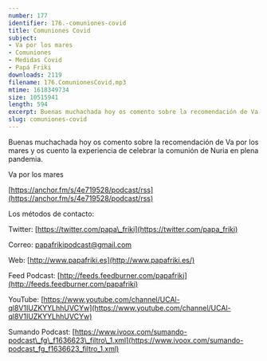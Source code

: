 ```yaml
---
number: 177
identifier: 176.-comuniones-covid
title: Comuniones Covid
subject:
- Va por los mares
- Comuniones
- Medidas Covid
- Papá Friki
downloads: 2119
filename: 176.ComunionesCovid.mp3
mtime: 1618349734
size: 10515941
length: 594
excerpt: Buenas muchachada hoy os comento sobre la recomendación de Va por los mares y os cuento la experiencia de celebrar la comunión de Nuria en plena pandemia
slug: comuniones-covid
---
```

Buenas muchachada hoy os comento sobre la recomendación de Va por los mares y os cuento la experiencia de celebrar la comunión de Nuria en plena pandemia.

Va por los mares

[https://anchor.fm/s/4e719528/podcast/rss](https://anchor.fm/s/4e719528/podcast/rss)

Los métodos de contacto:

Twitter: [https://twitter.com/papa\_friki](https://twitter.com/papa_friki)

Correo: [papafrikipodcast@gmail.com](https://archive.org/details/papafrikipodast@gmail.com)

Web: [http://www.papafriki.es](http://www.papafriki.es/)

Feed Podcast: [http://feeds.feedburner.com/papafriki](http://feeds.feedburner.com/papafriki)

YouTube: [https://www.youtube.com/channel/UCAl-ql8V1IUZKYYLhhUVCYw](https://www.youtube.com/channel/UCAl-ql8V1IUZKYYLhhUVCYw)

Sumando Podcast: [https://www.ivoox.com/sumando-podcast\_fg\_f1636623\_filtro\_1.xml](https://www.ivoox.com/sumando-podcast_fg_f1636623_filtro_1.xml)